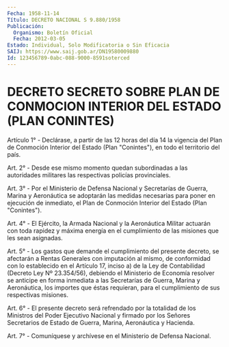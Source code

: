 ```yaml
---
Fecha: 1958-11-14
Título: DECRETO NACIONAL S 9.880/1958
Publicación:
  Organismo: Boletín Oficial
  Fecha: 2012-03-05
Estado: Individual, Solo Modificatoria o Sin Eficacia
SAIJ: https://www.saij.gob.ar/DN19580009880
Id: 123456789-0abc-088-9000-8591soterced
---
```

# DECRETO SECRETO SOBRE PLAN DE CONMOCION INTERIOR DEL ESTADO (PLAN CONINTES)

<a id="1"></a>
Artículo 1° - Declárase, a partir de las 12 horas del día 14 la vigencia del Plan de Conmoción Interior del Estado (Plan "Conintes"), en todo el territorio del país.

<a id="2"></a>
Art. 2° - Desde ese mismo momento quedan subordinadas a las autoridades militares las respectivas policías provinciales.

<a id="3"></a>
Art. 3° - Por el Ministerio de Defensa Nacional y Secretarías de Guerra, Marina y Aeronáutica se adoptarán las medidas necesarias para poner en ejecución de inmediato, el Plan de Conmoción Interior del Estado (Plan "Conintes").

<a id="4"></a>
Art. 4° - El Ejército, la Armada Nacional y la Aeronáutica Militar actuarán con toda rapidez y máxima energía en el cumplimiento de las misiones que les sean asignadas.

<a id="5"></a>
Art. 5° - Los gastos que demande el cumplimiento del presente decreto, se afectarán a Rentas Generales con imputación al mismo, de conformidad con lo establecido en el Artículo 17, inciso a) de la Ley de Contabilidad (Decreto Ley Nº 23.354/56), debiendo el Ministerio de Economía resolver se anticipe en forma inmediata a las Secretarías de Guerra, Marina y Aeronáutica, los importes que éstas requieran, para el cumplimiento de sus respectivas misiones.

<a id="6"></a>
Art. 6° - El presente decreto será refrendado por la totalidad de los Ministros del Poder Ejecutivo Nacional y firmado por los Señores Secretarios de Estado de Guerra, Marina, Aeronáutica y Hacienda.

<a id="7"></a>
Art. 7° - Comuníquese y archívese en el Ministerio de Defensa Nacional.